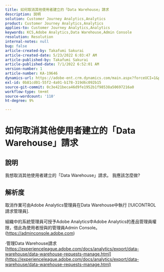 ```yaml
---
title: 如何取消其他使用者建立的「Data Warehouse」請求
description: 說明
solution: Customer Journey Analytics,Analytics
product: Customer Journey Analytics,Analytics
applies-to: Customer Journey Analytics,Analytics
keywords: KCS,Adobe Analytics,Data Warehouse,Admin Console
resolution: Resolution
internal-notes: null
bug: false
article-created-by: Takafumi Sakurai
article-created-date: 5/23/2022 6:03:47 AM
article-published-by: Takafumi Sakurai
article-published-date: 7/1/2022 6:52:01 AM
version-number: 1
article-number: KA-19646
dynamics-url: https://adobe-ent.crm.dynamics.com/main.aspx?forceUCI=1&pagetype=entityrecord&etn=knowledgearticle&id=37436d18-5eda-ec11-a7b6-0022480b01c6
exl-id: 0b81cd01-55f2-4a91-b178-319d6c092b15
source-git-commit: 0c3e421beca46d9fe1952b1f98538a50697216a0
workflow-type: tm+mt
source-wordcount: '110'
ht-degree: 9%

---
```


# 如何取消其他使用者建立的「Data Warehouse」請求

## 說明

我想取消其他使用者建立的「Data Warehouse」請求。 我應該怎麼做? 

## 解析度


取消作業可由Adobe Analytics管理員在Data Warehouse中執行 [!UICONTROL 請求管理員].

組織中的系統管理員可授予Adobe Analytics中Adobe Analytics的產品管理員權限，借此為使用者授與的管理員Admin Console。 (https://adminconsole.adobe.com)

·管理Data Warehouse請求
[https://experienceleague.adobe.com/docs/analytics/export/data-warehouse/data-warehouse-requests-manage.html](https://experienceleague.adobe.com/docs/analytics/export/data-warehouse/data-warehouse-requests-manage.html)
